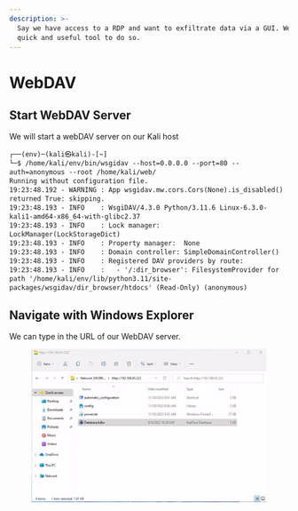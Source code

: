 ```yaml
---
description: >-
  Say we have access to a RDP and want to exfiltrate data via a GUI. WebDAV is a
  quick and useful tool to do so.
---
```


# WebDAV

## Start WebDAV Server

We will start a webDAV server on our Kali host

```
┌──(env)─(kali㉿kali)-[~]
└─$ /home/kali/env/bin/wsgidav --host=0.0.0.0 --port=80 --auth=anonymous --root /home/kali/web/
Running without configuration file.
19:23:48.192 - WARNING : App wsgidav.mw.cors.Cors(None).is_disabled() returned True: skipping.
19:23:48.193 - INFO    : WsgiDAV/4.3.0 Python/3.11.6 Linux-6.3.0-kali1-amd64-x86_64-with-glibc2.37
19:23:48.193 - INFO    : Lock manager:      LockManager(LockStorageDict)
19:23:48.193 - INFO    : Property manager:  None
19:23:48.193 - INFO    : Domain controller: SimpleDomainController()
19:23:48.193 - INFO    : Registered DAV providers by route:
19:23:48.193 - INFO    :   - '/:dir_browser': FilesystemProvider for path '/home/kali/env/lib/python3.11/site-packages/wsgidav/dir_browser/htdocs' (Read-Only) (anonymous)

```



## Navigate with Windows Explorer

We can type in the URL of our WebDAV server.

<figure><img src="../../.gitbook/assets/image (13).png" alt=""><figcaption></figcaption></figure>
